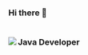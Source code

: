 ### Hi there 👋
<h1 align="left">
  <img align="left" src="https://readme-typing-svg.herokuapp.com?color=BB2538&size=22&center=true&vCenter=true&lines=¡Hello+I'm+Lucas!+"/>
</h1>
<h3 align="left">Java Developer</h3>
<br/>